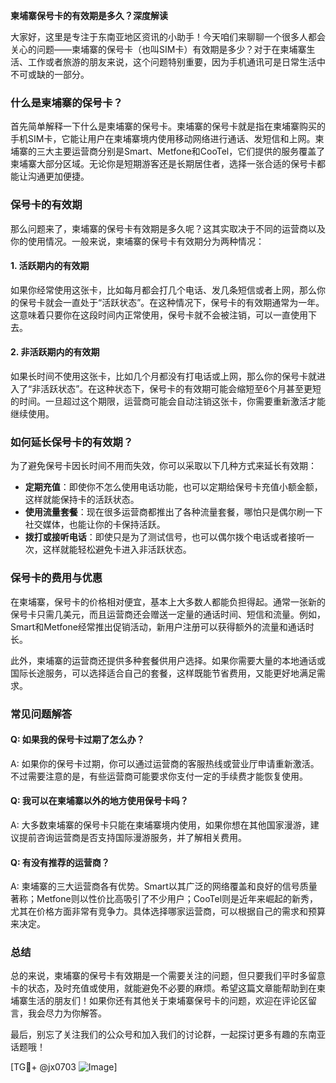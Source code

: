 **柬埔寨保号卡的有效期是多久？深度解读**

大家好，这里是专注于东南亚地区资讯的小助手！今天咱们来聊聊一个很多人都会关心的问题——柬埔寨的保号卡（也叫SIM卡）有效期是多少？对于在柬埔寨生活、工作或者旅游的朋友来说，这个问题特别重要，因为手机通讯可是日常生活中不可或缺的一部分。

### 什么是柬埔寨的保号卡？

首先简单解释一下什么是柬埔寨的保号卡。柬埔寨的保号卡就是指在柬埔寨购买的手机SIM卡，它能让用户在柬埔寨境内使用移动网络进行通话、发短信和上网。柬埔寨的三大主要运营商分别是Smart、Metfone和CooTel，它们提供的服务覆盖了柬埔寨大部分区域。无论你是短期游客还是长期居住者，选择一张合适的保号卡都能让沟通更加便捷。

### 保号卡的有效期

那么问题来了，柬埔寨的保号卡有效期是多久呢？这其实取决于不同的运营商以及你的使用情况。一般来说，柬埔寨的保号卡有效期分为两种情况：

#### 1. 活跃期内的有效期
如果你经常使用这张卡，比如每月都会打几个电话、发几条短信或者上网，那么你的保号卡就会一直处于“活跃状态”。在这种情况下，保号卡的有效期通常为一年。这意味着只要你在这段时间内正常使用，保号卡就不会被注销，可以一直使用下去。

#### 2. 非活跃期内的有效期
如果长时间不使用这张卡，比如几个月都没有打电话或上网，那么你的保号卡就进入了“非活跃状态”。在这种状态下，保号卡的有效期可能会缩短至6个月甚至更短的时间。一旦超过这个期限，运营商可能会自动注销这张卡，你需要重新激活才能继续使用。

### 如何延长保号卡的有效期？

为了避免保号卡因长时间不用而失效，你可以采取以下几种方式来延长有效期：

- **定期充值**：即使你不怎么使用电话功能，也可以定期给保号卡充值小额金额，这样就能保持卡的活跃状态。
- **使用流量套餐**：现在很多运营商都推出了各种流量套餐，哪怕只是偶尔刷一下社交媒体，也能让你的卡保持活跃。
- **拨打或接听电话**：即使只是为了测试信号，也可以偶尔拨个电话或者接听一次，这样就能轻松避免卡进入非活跃状态。

### 保号卡的费用与优惠

在柬埔寨，保号卡的价格相对便宜，基本上大多数人都能负担得起。通常一张新的保号卡只需几美元，而且运营商还会赠送一定量的通话时间、短信和流量。例如，Smart和Metfone经常推出促销活动，新用户注册可以获得额外的流量和通话时长。

此外，柬埔寨的运营商还提供多种套餐供用户选择。如果你需要大量的本地通话或国际长途服务，可以选择适合自己的套餐，这样既能节省费用，又能更好地满足需求。

### 常见问题解答

#### Q: 如果我的保号卡过期了怎么办？
A: 如果你的保号卡过期，你可以通过运营商的客服热线或营业厅申请重新激活。不过需要注意的是，有些运营商可能要求你支付一定的手续费才能恢复使用。

#### Q: 我可以在柬埔寨以外的地方使用保号卡吗？
A: 大多数柬埔寨的保号卡只能在柬埔寨境内使用，如果你想在其他国家漫游，建议提前咨询运营商是否支持国际漫游服务，并了解相关费用。

#### Q: 有没有推荐的运营商？
A: 柬埔寨的三大运营商各有优势。Smart以其广泛的网络覆盖和良好的信号质量著称；Metfone则以性价比高吸引了不少用户；CooTel则是近年来崛起的新秀，尤其在价格方面非常有竞争力。具体选择哪家运营商，可以根据自己的需求和预算来决定。

### 总结

总的来说，柬埔寨的保号卡有效期是一个需要关注的问题，但只要我们平时多留意卡的状态，及时充值或使用，就能避免不必要的麻烦。希望这篇文章能帮助到在柬埔寨生活的朋友们！如果你还有其他关于柬埔寨保号卡的问题，欢迎在评论区留言，我会尽力为你解答。

最后，别忘了关注我们的公众号和加入我们的讨论群，一起探讨更多有趣的东南亚话题哦！

[TG💪+ @jx0703 ![Image](https://github.com/user-attachments/assets/dbca1d08-cadb-493c-b0ec-ad6f7a83f270)]